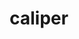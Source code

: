 ---
title: "caliper"
layout: cache
categories: [package, develop-2024-12-22]
meta: {"versions": ["2.12.1"], "compilers": ["gcc@=11.4.0", "gcc@=7.3.1", "gcc@=7.5.0", "gcc@=9.4.0", "oneapi@=2024.2.1"], "oss": ["amzn2", "ubuntu18.04", "ubuntu20.04", "ubuntu22.04"], "platforms": ["linux"], "targets": ["aarch64", "neoverse_v2", "ppc64le", "x86_64_v3"], "stacks": ["e4s", "e4s-neoverse-v2", "e4s-oneapi", "e4s-power", "e4s-rocm-external", "radiuss", "radiuss-aws", "radiuss-aws-aarch64", "root"], "num_specs": 15, "num_specs_by_stack": {"root": 15, "radiuss-aws-aarch64": 1, "radiuss-aws": 2, "radiuss": 1, "e4s-power": 2, "e4s-neoverse-v2": 2, "e4s": 4, "e4s-rocm-external": 2, "e4s-oneapi": 1}}
spec_details: [{"hash": "cdtger7gya2upj4iclzt5zkgchsf6fuk", "compiler": "gcc@=7.3.1", "versions": ["2.12.1"], "os": "amzn2", "platform": "linux", "target": "aarch64", "variants": ["+adiak", "build_system=cmake", "build_type=Release", "~cuda", "~fortran", "generator=make", "+gotcha", "~ipo", "+kokkos", "+libdw", "~libpfm", "+libunwind", "+mpi", "+papi", "~python", "~rocm", "+sampler", "+shared", "~sosflow", "~tests", "+tools", "~variorum", "~vtune"], "stacks": ["root", "radiuss-aws-aarch64"], "size": "-", "tarball": "https://binaries.spack.io/develop-2024-12-22/build_cache/linux-amzn2-aarch64/gcc-7.3.1/caliper-2.12.1/linux-amzn2-aarch64-gcc-7.3.1-caliper-2.12.1-cdtger7gya2upj4iclzt5zkgchsf6fuk.spack"}, {"hash": "fttwuogdvcdaxkgiivopmtpolkyhsm5w", "compiler": "gcc@=7.3.1", "versions": ["2.12.1"], "os": "amzn2", "platform": "linux", "target": "x86_64_v3", "variants": ["+adiak", "build_system=cmake", "build_type=Release", "~cuda", "~fortran", "generator=make", "+gotcha", "~ipo", "+kokkos", "+libdw", "~libpfm", "+libunwind", "+mpi", "+papi", "~python", "~rocm", "+sampler", "+shared", "~sosflow", "~tests", "+tools", "~variorum", "~vtune"], "stacks": ["radiuss-aws", "root"], "size": "-", "tarball": "https://binaries.spack.io/develop-2024-12-22/build_cache/linux-amzn2-x86_64_v3/gcc-7.3.1/caliper-2.12.1/linux-amzn2-x86_64_v3-gcc-7.3.1-caliper-2.12.1-fttwuogdvcdaxkgiivopmtpolkyhsm5w.spack"}, {"hash": "u675zzxw32sqeqlhofw7orpnje2ydibr", "compiler": "gcc@=7.3.1", "versions": ["2.12.1"], "os": "amzn2", "platform": "linux", "target": "x86_64_v3", "variants": ["+adiak", "build_system=cmake", "build_type=Release", "+cuda", "cuda_arch=70", "~fortran", "generator=make", "+gotcha", "~ipo", "+kokkos", "+libdw", "~libpfm", "+libunwind", "+mpi", "+papi", "~python", "~rocm", "+sampler", "+shared", "~sosflow", "~tests", "+tools", "~variorum", "~vtune"], "stacks": ["radiuss-aws", "root"], "size": "-", "tarball": "https://binaries.spack.io/develop-2024-12-22/build_cache/linux-amzn2-x86_64_v3/gcc-7.3.1/caliper-2.12.1/linux-amzn2-x86_64_v3-gcc-7.3.1-caliper-2.12.1-u675zzxw32sqeqlhofw7orpnje2ydibr.spack"}, {"hash": "iocj33ujpxhkdt743bbaq3ff6sik72fe", "compiler": "gcc@=7.5.0", "versions": ["2.12.1"], "os": "ubuntu18.04", "platform": "linux", "target": "x86_64_v3", "variants": ["+adiak", "build_system=cmake", "build_type=Release", "~cuda", "~fortran", "generator=make", "+gotcha", "~ipo", "+kokkos", "+libdw", "~libpfm", "+libunwind", "+mpi", "+papi", "~python", "~rocm", "+sampler", "+shared", "~sosflow", "~tests", "+tools", "~variorum", "~vtune"], "stacks": ["root", "radiuss"], "size": "-", "tarball": "https://binaries.spack.io/develop-2024-12-22/build_cache/linux-ubuntu18.04-x86_64_v3/gcc-7.5.0/caliper-2.12.1/linux-ubuntu18.04-x86_64_v3-gcc-7.5.0-caliper-2.12.1-iocj33ujpxhkdt743bbaq3ff6sik72fe.spack"}, {"hash": "mbfwkvhg66ujhhvzsmhdoekoitut3iza", "compiler": "gcc@=9.4.0", "versions": ["2.12.1"], "os": "ubuntu20.04", "platform": "linux", "target": "ppc64le", "variants": ["+adiak", "build_system=cmake", "build_type=Release", "~cuda", "~fortran", "generator=make", "+gotcha", "~ipo", "+kokkos", "+libdw", "~libpfm", "+libunwind", "+mpi", "+papi", "~python", "~rocm", "+sampler", "+shared", "~sosflow", "~tests", "+tools", "~variorum", "~vtune"], "stacks": ["root", "e4s-power"], "size": "-", "tarball": "https://binaries.spack.io/develop-2024-12-22/build_cache/linux-ubuntu20.04-ppc64le/gcc-9.4.0/caliper-2.12.1/linux-ubuntu20.04-ppc64le-gcc-9.4.0-caliper-2.12.1-mbfwkvhg66ujhhvzsmhdoekoitut3iza.spack"}, {"hash": "w6k7ss65krqqfdaoq5i3zsigskgouenq", "compiler": "gcc@=9.4.0", "versions": ["2.12.1"], "os": "ubuntu20.04", "platform": "linux", "target": "ppc64le", "variants": ["+adiak", "build_system=cmake", "build_type=Release", "+cuda", "cuda_arch=70", "~fortran", "generator=make", "+gotcha", "~ipo", "+kokkos", "+libdw", "~libpfm", "+libunwind", "+mpi", "+papi", "~python", "~rocm", "+sampler", "+shared", "~sosflow", "~tests", "+tools", "~variorum", "~vtune"], "stacks": ["root", "e4s-power"], "size": "-", "tarball": "https://binaries.spack.io/develop-2024-12-22/build_cache/linux-ubuntu20.04-ppc64le/gcc-9.4.0/caliper-2.12.1/linux-ubuntu20.04-ppc64le-gcc-9.4.0-caliper-2.12.1-w6k7ss65krqqfdaoq5i3zsigskgouenq.spack"}, {"hash": "obat7y4ak5odzczeq2qewven4lphgmpo", "compiler": "gcc@=11.4.0", "versions": ["2.12.1"], "os": "ubuntu22.04", "platform": "linux", "target": "neoverse_v2", "variants": ["+adiak", "build_system=cmake", "build_type=Release", "~cuda", "~fortran", "generator=make", "+gotcha", "~ipo", "+kokkos", "+libdw", "~libpfm", "+libunwind", "+mpi", "+papi", "~python", "~rocm", "+sampler", "+shared", "~sosflow", "~tests", "+tools", "~variorum", "~vtune"], "stacks": ["root", "e4s-neoverse-v2"], "size": "-", "tarball": "https://binaries.spack.io/develop-2024-12-22/build_cache/linux-ubuntu22.04-neoverse_v2/gcc-11.4.0/caliper-2.12.1/linux-ubuntu22.04-neoverse_v2-gcc-11.4.0-caliper-2.12.1-obat7y4ak5odzczeq2qewven4lphgmpo.spack"}, {"hash": "tcr7ym6noma63mefzn2uqg3vo63auuyg", "compiler": "gcc@=11.4.0", "versions": ["2.12.1"], "os": "ubuntu22.04", "platform": "linux", "target": "neoverse_v2", "variants": ["+adiak", "build_system=cmake", "build_type=Release", "+cuda", "cuda_arch=90", "~fortran", "generator=make", "+gotcha", "~ipo", "+kokkos", "+libdw", "~libpfm", "+libunwind", "+mpi", "+papi", "~python", "~rocm", "+sampler", "+shared", "~sosflow", "~tests", "+tools", "~variorum", "~vtune"], "stacks": ["root", "e4s-neoverse-v2"], "size": "-", "tarball": "https://binaries.spack.io/develop-2024-12-22/build_cache/linux-ubuntu22.04-neoverse_v2/gcc-11.4.0/caliper-2.12.1/linux-ubuntu22.04-neoverse_v2-gcc-11.4.0-caliper-2.12.1-tcr7ym6noma63mefzn2uqg3vo63auuyg.spack"}, {"hash": "5xboa5ak4rail6jseongtudl3eu6njwa", "compiler": "gcc@=11.4.0", "versions": ["2.12.1"], "os": "ubuntu22.04", "platform": "linux", "target": "x86_64_v3", "variants": ["+adiak", "build_system=cmake", "build_type=Release", "+cuda", "cuda_arch=90", "~fortran", "generator=make", "+gotcha", "~ipo", "+kokkos", "+libdw", "~libpfm", "+libunwind", "+mpi", "+papi", "~python", "~rocm", "+sampler", "+shared", "~sosflow", "~tests", "+tools", "~variorum", "~vtune"], "stacks": ["e4s", "root"], "size": "-", "tarball": "https://binaries.spack.io/develop-2024-12-22/build_cache/linux-ubuntu22.04-x86_64_v3/gcc-11.4.0/caliper-2.12.1/linux-ubuntu22.04-x86_64_v3-gcc-11.4.0-caliper-2.12.1-5xboa5ak4rail6jseongtudl3eu6njwa.spack"}, {"hash": "br7z5hukwxnhthkw4f2kgeafywbyrvbi", "compiler": "gcc@=11.4.0", "versions": ["2.12.1"], "os": "ubuntu22.04", "platform": "linux", "target": "x86_64_v3", "variants": ["+adiak", "amdgpu_target=gfx90a", "build_system=cmake", "build_type=Release", "~cuda", "~fortran", "generator=make", "+gotcha", "~ipo", "+kokkos", "+libdw", "~libpfm", "+libunwind", "+mpi", "+papi", "~python", "+rocm", "+sampler", "+shared", "~sosflow", "~tests", "+tools", "~variorum", "~vtune"], "stacks": ["root", "e4s-rocm-external"], "size": "-", "tarball": "https://binaries.spack.io/develop-2024-12-22/build_cache/linux-ubuntu22.04-x86_64_v3/gcc-11.4.0/caliper-2.12.1/linux-ubuntu22.04-x86_64_v3-gcc-11.4.0-caliper-2.12.1-br7z5hukwxnhthkw4f2kgeafywbyrvbi.spack"}, {"hash": "gco32cafhfysyejq2pnj6l3cvbgc2veb", "compiler": "gcc@=11.4.0", "versions": ["2.12.1"], "os": "ubuntu22.04", "platform": "linux", "target": "x86_64_v3", "variants": ["+adiak", "build_system=cmake", "build_type=Release", "+cuda", "cuda_arch=80", "~fortran", "generator=make", "+gotcha", "~ipo", "+kokkos", "+libdw", "~libpfm", "+libunwind", "+mpi", "+papi", "~python", "~rocm", "+sampler", "+shared", "~sosflow", "~tests", "+tools", "~variorum", "~vtune"], "stacks": ["e4s", "root"], "size": "-", "tarball": "https://binaries.spack.io/develop-2024-12-22/build_cache/linux-ubuntu22.04-x86_64_v3/gcc-11.4.0/caliper-2.12.1/linux-ubuntu22.04-x86_64_v3-gcc-11.4.0-caliper-2.12.1-gco32cafhfysyejq2pnj6l3cvbgc2veb.spack"}, {"hash": "owzfefowmg3rcimjausuis36rnhrhh6x", "compiler": "gcc@=11.4.0", "versions": ["2.12.1"], "os": "ubuntu22.04", "platform": "linux", "target": "x86_64_v3", "variants": ["+adiak", "build_system=cmake", "build_type=Release", "~cuda", "~fortran", "generator=make", "+gotcha", "~ipo", "+kokkos", "+libdw", "~libpfm", "+libunwind", "+mpi", "+papi", "~python", "~rocm", "+sampler", "+shared", "~sosflow", "~tests", "+tools", "~variorum", "~vtune"], "stacks": ["e4s", "root"], "size": "-", "tarball": "https://binaries.spack.io/develop-2024-12-22/build_cache/linux-ubuntu22.04-x86_64_v3/gcc-11.4.0/caliper-2.12.1/linux-ubuntu22.04-x86_64_v3-gcc-11.4.0-caliper-2.12.1-owzfefowmg3rcimjausuis36rnhrhh6x.spack"}, {"hash": "qw7dsdr3zjqyzjtgtvcm4bejwcngedgh", "compiler": "gcc@=11.4.0", "versions": ["2.12.1"], "os": "ubuntu22.04", "platform": "linux", "target": "x86_64_v3", "variants": ["+adiak", "amdgpu_target=gfx908", "build_system=cmake", "build_type=Release", "~cuda", "~fortran", "generator=make", "+gotcha", "~ipo", "+kokkos", "+libdw", "~libpfm", "+libunwind", "+mpi", "+papi", "~python", "+rocm", "+sampler", "+shared", "~sosflow", "~tests", "+tools", "~variorum", "~vtune"], "stacks": ["root", "e4s-rocm-external"], "size": "-", "tarball": "https://binaries.spack.io/develop-2024-12-22/build_cache/linux-ubuntu22.04-x86_64_v3/gcc-11.4.0/caliper-2.12.1/linux-ubuntu22.04-x86_64_v3-gcc-11.4.0-caliper-2.12.1-qw7dsdr3zjqyzjtgtvcm4bejwcngedgh.spack"}, {"hash": "u4ivb2w5ql5fw5cr46faewnlyrsgbvy3", "compiler": "gcc@=11.4.0", "versions": ["2.12.1"], "os": "ubuntu22.04", "platform": "linux", "target": "x86_64_v3", "variants": ["+adiak", "amdgpu_target=gfx90a", "build_system=cmake", "build_type=Release", "~cuda", "~fortran", "generator=make", "+gotcha", "~ipo", "+kokkos", "+libdw", "~libpfm", "+libunwind", "+mpi", "+papi", "~python", "+rocm", "+sampler", "+shared", "~sosflow", "~tests", "+tools", "~variorum", "~vtune"], "stacks": ["e4s", "root"], "size": "-", "tarball": "https://binaries.spack.io/develop-2024-12-22/build_cache/linux-ubuntu22.04-x86_64_v3/gcc-11.4.0/caliper-2.12.1/linux-ubuntu22.04-x86_64_v3-gcc-11.4.0-caliper-2.12.1-u4ivb2w5ql5fw5cr46faewnlyrsgbvy3.spack"}, {"hash": "a7iy3cgstu2tyhalcxayaolhv5z3msl5", "compiler": "oneapi@=2024.2.1", "versions": ["2.12.1"], "os": "ubuntu22.04", "platform": "linux", "target": "x86_64_v3", "variants": ["+adiak", "build_system=cmake", "build_type=Release", "~cuda", "~fortran", "generator=make", "+gotcha", "~ipo", "+kokkos", "+libdw", "~libpfm", "+libunwind", "+mpi", "~papi", "~python", "~rocm", "+sampler", "+shared", "~sosflow", "~tests", "+tools", "~variorum", "~vtune"], "stacks": ["root", "e4s-oneapi"], "size": "-", "tarball": "https://binaries.spack.io/develop-2024-12-22/build_cache/linux-ubuntu22.04-x86_64_v3/oneapi-2024.2.1/caliper-2.12.1/linux-ubuntu22.04-x86_64_v3-oneapi-2024.2.1-caliper-2.12.1-a7iy3cgstu2tyhalcxayaolhv5z3msl5.spack"}]
---